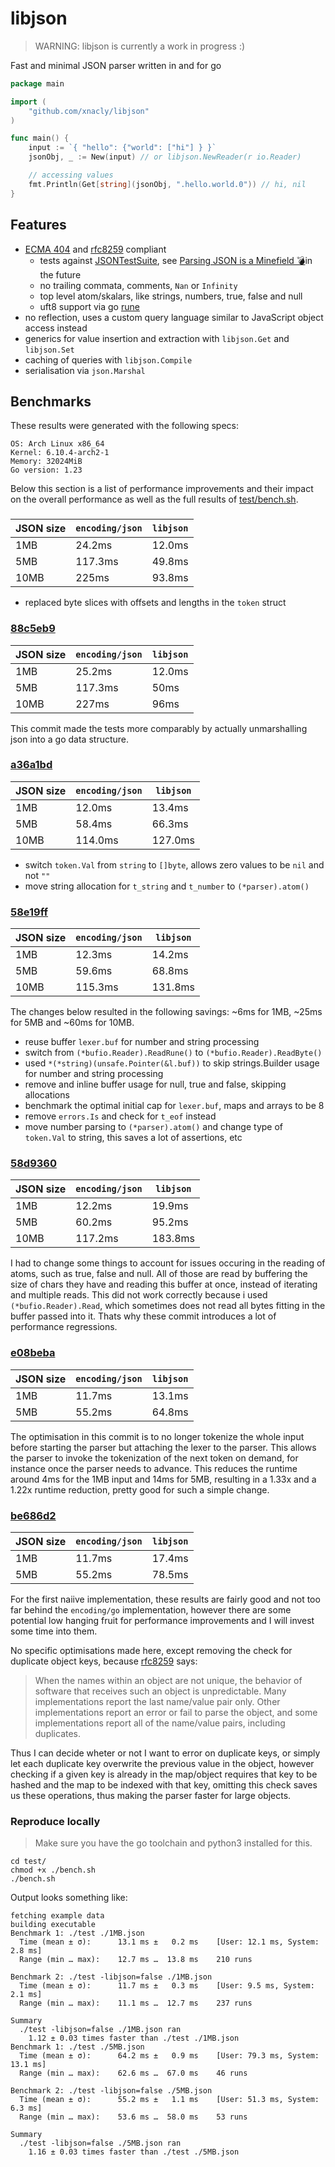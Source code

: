 # libjson

> WARNING: libjson is currently a work in progress :)

Fast and minimal JSON parser written in and for go

```go
package main

import (
    "github.com/xnacly/libjson"
)

func main() {
	input := `{ "hello": {"world": ["hi"] } }`
	jsonObj, _ := New(input) // or libjson.NewReader(r io.Reader)

	// accessing values
	fmt.Println(Get[string](jsonObj, ".hello.world.0")) // hi, nil
}
```

## Features

- [ECMA 404](https://ecma-international.org/wp-content/uploads/ECMA-404_2nd_edition_december_2017.pdf)
  and [rfc8259](https://www.rfc-editor.org/rfc/rfc8259) compliant
  - tests against [JSONTestSuite](https://github.com/nst/JSONTestSuite), see
    [Parsing JSON is a Minefield
    💣](https://seriot.ch/projects/parsing_json.html)in the future
  - no trailing commata, comments, `Nan` or `Infinity`
  - top level atom/skalars, like strings, numbers, true, false and null
  - uft8 support via go [rune](https://go.dev/blog/strings)
- no reflection, uses a custom query language similar to JavaScript object access instead
- generics for value insertion and extraction with `libjson.Get` and `libjson.Set`
- caching of queries with `libjson.Compile`
- serialisation via `json.Marshal`

## Benchmarks

These results were generated with the following specs:

```text
OS: Arch Linux x86_64
Kernel: 6.10.4-arch2-1
Memory: 32024MiB
Go version: 1.23
```

Below this section is a list of performance improvements and their impact on
the overall performance as well as the full results of
[test/bench.sh](test/bench.sh).

### []()

| JSON size | `encoding/json` | `libjson` |
| --------- | --------------- | --------- |
| 1MB       | 24.2ms          | 12.0ms    |
| 5MB       | 117.3ms         | 49.8ms    |
| 10MB      | 225ms           | 93.8ms    |

- replaced byte slices with offsets and lengths in the `token` struct

### [88c5eb9](https://github.com/xNaCly/libjson/commit/88c5eb91c4fb1586af29b2cab3563b6ade424323)

| JSON size | `encoding/json` | `libjson` |
| --------- | --------------- | --------- |
| 1MB       | 25.2ms          | 12.0ms    |
| 5MB       | 117.3ms         | 50ms      |
| 10MB      | 227ms           | 96ms      |

This commit made the tests more comparably by actually unmarshalling json into
a go data structure.

### [a36a1bd](https://github.com/xNaCly/libjson/commit/a36a1bd042b10ce779c95c7c1e52232cf8d16fab)

| JSON size | `encoding/json` | `libjson` |
| --------- | --------------- | --------- |
| 1MB       | 12.0ms          | 13.4ms    |
| 5MB       | 58.4ms          | 66.3ms    |
| 10MB      | 114.0ms         | 127.0ms   |

- switch `token.Val` from `string` to `[]byte`, allows zero values to be `nil` and not `""`
- move string allocation for `t_string` and `t_number` to `(*parser).atom()`

### [58e19ff](https://github.com/xNaCly/libjson/commit/58e19ffa140b01ff873505cb500364c4fea566db)

| JSON size | `encoding/json` | `libjson` |
| --------- | --------------- | --------- |
| 1MB       | 12.3ms          | 14.2ms    |
| 5MB       | 59.6ms          | 68.8ms    |
| 10MB      | 115.3ms         | 131.8ms   |

The changes below resulted in the following savings: \~6ms for 1MB, \~25ms for
5MB and \~60ms for 10MB.

- reuse buffer `lexer.buf` for number and string processing
- switch from `(*bufio.Reader).ReadRune()` to `(*bufio.Reader).ReadByte()`
- used `*(*string)(unsafe.Pointer(&l.buf))` to skip strings.Builder usage for
  number and string processing
- remove and inline buffer usage for null, true and false, skipping allocations
- benchmark the optimal initial cap for `lexer.buf`, maps and arrays to be 8
- remove `errors.Is` and check for `t_eof` instead
- move number parsing to `(*parser).atom()` and change type of `token.Val` to string,
  this saves a lot of assertions, etc

### [58d9360](https://github.com/xNaCly/libjson/commit/58d9360bae0576e761e021ee52035713206fdab1)

| JSON size | `encoding/json` | `libjson` |
| --------- | --------------- | --------- |
| 1MB       | 12.2ms          | 19.9ms    |
| 5MB       | 60.2ms          | 95.2ms    |
| 10MB      | 117.2ms         | 183.8ms   |

I had to change some things to account for issues occuring in the reading of
atoms, such as true, false and null. All of those are read by buffering the
size of chars they have and reading this buffer at once, instead of iterating
and multiple reads. This did not work correctly because i used
`(*bufio.Reader).Read`, which sometimes does not read all bytes fitting in the
buffer passed into it. Thats why these commit introduces a lot of performance
regressions.

### [e08beba](https://github.com/xNaCly/libjson/commit/e08bebada39441d9b6a20cb05251488ddce68285)

| JSON size | `encoding/json` | `libjson` |
| --------- | --------------- | --------- |
| 1MB       | 11.7ms          | 13.1ms    |
| 5MB       | 55.2ms          | 64.8ms    |

The optimisation in this commit is to no longer tokenize the whole input before
starting the parser but attaching the lexer to the parser. This allows the
parser to invoke the tokenization of the next token on demand, for instance
once the parser needs to advance. This reduces the runtime around 4ms for the
1MB input and 14ms for 5MB, resulting in a 1.33x and a 1.22x runtime reduction,
pretty good for such a simple change.

### [be686d2](https://github.com/xNaCly/libjson/commit/be686d2c85c07cdfa91295052db54001d8cd5cc8)

| JSON size | `encoding/json` | `libjson` |
| --------- | --------------- | --------- |
| 1MB       | 11.7ms          | 17.4ms    |
| 5MB       | 55.2ms          | 78.5ms    |

For the first naiive implementation, these results are fairly good and not too
far behind the `encoding/go` implementation, however there are some potential
low hanging fruit for performance improvements and I will invest some time into
them.

No specific optimisations made here, except removing the check for duplicate
object keys, because
[rfc8259](https://www.rfc-editor.org/rfc/rfc8259) says:

> When the names within an object are not
> unique, the behavior of software that receives such an object is
> unpredictable. Many implementations report the last name/value pair only.
> Other implementations report an error or fail to parse the object, and some
> implementations report all of the name/value pairs, including duplicates.

Thus I can decide wheter or not I want to error on duplicate keys, or simply
let each duplicate key overwrite the previous value in the object, however
checking if a given key is already in the map/object requires that key to be
hashed and the map to be indexed with that key, omitting this check saves us
these operations, thus making the parser faster for large objects.

### Reproduce locally

> Make sure you have the go toolchain and python3 installed for this.

```shell
cd test/
chmod +x ./bench.sh
./bench.sh
```

Output looks something like:

```text
fetching example data
building executable
Benchmark 1: ./test ./1MB.json
  Time (mean ± σ):      13.1 ms ±   0.2 ms    [User: 12.1 ms, System: 2.8 ms]
  Range (min … max):    12.7 ms …  13.8 ms    210 runs

Benchmark 2: ./test -libjson=false ./1MB.json
  Time (mean ± σ):      11.7 ms ±   0.3 ms    [User: 9.5 ms, System: 2.1 ms]
  Range (min … max):    11.1 ms …  12.7 ms    237 runs

Summary
  ./test -libjson=false ./1MB.json ran
    1.12 ± 0.03 times faster than ./test ./1MB.json
Benchmark 1: ./test ./5MB.json
  Time (mean ± σ):      64.2 ms ±   0.9 ms    [User: 79.3 ms, System: 13.1 ms]
  Range (min … max):    62.6 ms …  67.0 ms    46 runs

Benchmark 2: ./test -libjson=false ./5MB.json
  Time (mean ± σ):      55.2 ms ±   1.1 ms    [User: 51.3 ms, System: 6.3 ms]
  Range (min … max):    53.6 ms …  58.0 ms    53 runs

Summary
  ./test -libjson=false ./5MB.json ran
    1.16 ± 0.03 times faster than ./test ./5MB.json
```
